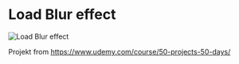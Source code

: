 # Load Blur effect

![Load Blur effect](blurry-loading.gif)

Projekt from
https://www.udemy.com/course/50-projects-50-days/
